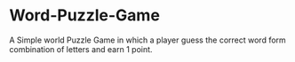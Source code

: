 # Word-Puzzle-Game
A Simple world Puzzle Game in which a player guess the correct word form combination of letters and earn 1 point.
